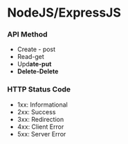 # NodeJS/ExpressJS

### API Method

* Create - post
* Read-get
* Upd**ate-put**
* **Delete-Delete**

### HTTP Status Code

* 1xx: Informational
* 2xx: Success
* 3xx: Redirection
* 4xx: Client Error
* 5xx: Server Error

